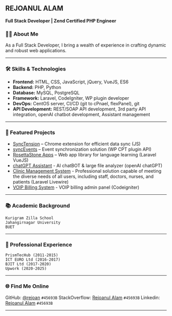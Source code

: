 ## REJOANUL ALAM
**Full Stack Developer | Zend Certified PHP Engineer**


### 👨‍💻 About Me

As a Full Stack Developer, I bring a wealth of experience in crafting dynamic and robust web applications.

---

### 🛠️ Skills & Technologies

- **Frontend:** HTML, CSS, JavaScript, jQuery, VueJS, ES6
- **Backend:** PHP, Python
- **Database:** MySQL, PostgreSQL
- **Framework:** Laravel, CodeIgniter, WP plugin developer
- **DevOps:** CentOS server, CI/CD (git to cPnael, flexPanel), git
- **API Development:** REST/SOAP API development, 3rd party API integration, openAI chatbot development, Assistant management

---

### 🚀 Featured Projects

- [SyncTension](https://github.com/rejoan/SyncTension) – Chrome extension for efficient data sync (JS)
- [syncEvents](https://github.com/rejoan/syncEvents) – Event synchronization solution (WP CPT plugin API)
- [RosettaStone Apps](https://rosettastone-apps.jp/library/#/login) – Web app library for language learning (Laravel VueJS)
- [chatGPT Assistant](https://sandbox9.marketmainframe.dev) - AI chatBOT & large file analyzer (openAI chatGPT)
- [Clinic Management System](https://rovertech.com.hk/en/project/ucmg) - Professional solution capable of meeting the diverse needs of all users, including staff, doctors, nurses, and patients (Laravel Livewire)
- [VOIP Billing System](https://webcoachbd.com/tech) - VOIP billing admin panel (Codeigniter)

---

### 📚 Academic Background

```
Kurigram Zilla School
Jahangirnagar University
BUET
```
---

### 🥅 Professional Experience

```
PrismTecHub (2011-2015)
ICT EURO Ltd (2016-2017)
BJIT Ltd (2017-2020)
Upwork (2020-2025)
```

---

### 🌐 Find Me Online

GitHub: [@rejoan](https://github.com/rejoan) `#45693B`
StackOverflow: [Rejoanul Alam](https://stackoverflow.com/users/1256909/rejoanul-alam) `#45693B`
Linkedin: [Rejoanul Alam](https://bd.linkedin.com/in/rejoanulalam) `#45693B`

---
